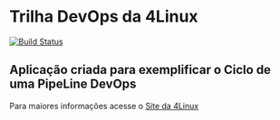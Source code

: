 # Trilha DevOps da 4Linux

<!-- Altere a Flag abaixo com sua URL do Travis -->
[![Build Status](https://travis-ci.org/jkdomingos/DevOpsLab-HelloWorld.svg?branch=master)](https://travis-ci.org/jkdomingos/DevOpsLab-HelloWorld)

## Aplicação criada para exemplificar o Ciclo de uma PipeLine DevOps


Para maiores informações acesse o [Site da 4Linux](https://www.4linux.com.br/cursos/devops)
